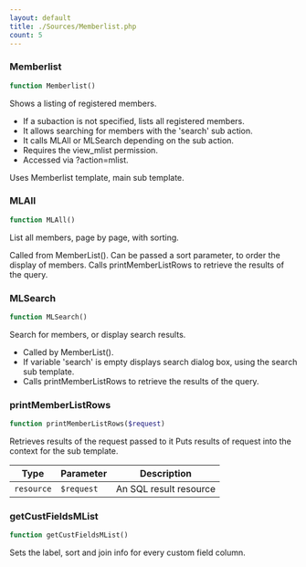 ```yaml
---
layout: default
title: ./Sources/Memberlist.php
count: 5
---
```


### Memberlist

```php
function Memberlist()
```
Shows a listing of registered members.

- If a subaction is not specified, lists all registered members.
- It allows searching for members with the 'search' sub action.
- It calls MLAll or MLSearch depending on the sub action.
- Requires the view_mlist permission.
- Accessed via ?action=mlist.

Uses Memberlist template, main sub template.

### MLAll

```php
function MLAll()
```
List all members, page by page, with sorting.

Called from MemberList().
Can be passed a sort parameter, to order the display of members.
Calls printMemberListRows to retrieve the results of the query.

### MLSearch

```php
function MLSearch()
```
Search for members, or display search results.

- Called by MemberList().
- If variable 'search' is empty displays search dialog box, using the search sub template.
- Calls printMemberListRows to retrieve the results of the query.

### printMemberListRows

```php
function printMemberListRows($request)
```
Retrieves results of the request passed to it
Puts results of request into the context for the sub template.



Type|Parameter|Description
---|---|---
`resource`|`$request`|An SQL result resource

### getCustFieldsMList

```php
function getCustFieldsMList()
```
Sets the label, sort and join info for every custom field column.



